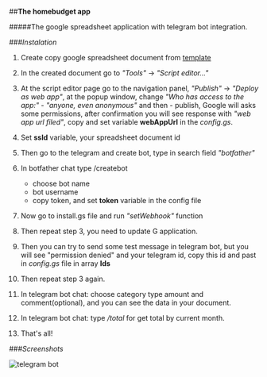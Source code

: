 ##**The homebudget app**

#####The google spreadsheet application with telegram bot integration.

###*Instalation*

 1. Create copy google spreadsheet document from [template](https://goo.gl/48ymYK)
 2. In the created document go to *"Tools"* -> *"Script editor..."*
 3. At the script editor page go to the navigation panel, *"Publish"* -> *"Deploy as web app"*,
 at the popup window, change *"Who has access to the app:"* - *"anyone, even anonymous"*
 and then - publish, Google will asks some permissions, after confirmation you will 
 see response with *"web app url filed"*, copy and set variable **webAppUrl** in the *config.gs*.
 4. Set **ssId** variable, your spreadsheet document id
 
 5. Then go to the telegram and create bot, type in search field *"botfather"*
 6. In botfather chat type /createbot
    - choose bot name
    - bot username
    - copy token, and set **token** variable in the config file
    
 7. Now go to install.gs file and run *"setWebhook"* function
 8. Then repeat step 3, you need to update G application.
 
 9. Then you can try to send some test message in telegram bot, 
 but you will see "permission denied" and your telegram id, copy this id and past in *config.gs* 
 file in array **Ids**
 10. Then repeat step 3 again.
 
 11. In telegram bot chat: choose category type amount and comment(optional), and you can see the data in your document.
 12. In telegram bot chat: type */total* for get total by current month.
 13. That's all!
 
 ###*Screenshots*
 
 ![telegram bot](https://drive.google.com/open?id=0B1CaSjYNRdI6RUtjOGpVa2pJVXM)


